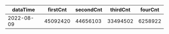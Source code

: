 |dataTime|firstCnt|secondCnt|thirdCnt|fourCnt|
|-|-|-|-|-|
|2022-08-09|45092420|44656103|33494502|6258922|